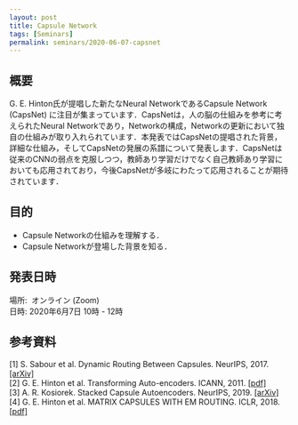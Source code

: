 ```yaml
---
layout: post
title: Capsule Network
tags: [Seminars]
permalink: seminars/2020-06-07-capsnet
---
```


## 概要
G. E. Hinton氏が提唱した新たなNeural NetworkであるCapsule Network (CapsNet) に注目が集まっています．CapsNetは，人の脳の仕組みを参考に考えられたNeural Networkであり，Networkの構成，Networkの更新において独自の仕組みが取り入れられています．本発表ではCapsNetの提唱された背景，詳細な仕組み，そしてCapsNetの発展の系譜について発表します．CapsNetは従来のCNNの弱点を克服しつつ，教師あり学習だけでなく自己教師あり学習においても応用されており，今後CapsNetが多岐にわたって応用されることが期待されています．

## 目的
- Capsule Networkの仕組みを理解する．
- Capsule Networkが登場した背景を知る．

## 発表日時
場所:  オンライン (Zoom) \
日時: 2020年6月7日 10時 - 12時

## 参考資料
[1] S. Sabour et al. Dynamic Routing Between Capsules. NeurIPS, 2017. [[arXiv]](https://arxiv.org/abs/1710.09829) \
[2] G. E. Hinton et al. Transforming Auto-encoders. ICANN, 2011. [[pdf]](http://www.cs.toronto.edu/~bonner/courses/2020s/csc2547/papers/capsules/transforming-autoencoders,-hinton,-icann-2011.pdf) \
[3] A. R. Kosiorek. Stacked Capsule Autoencoders. NeurIPS, 2019. [[arXiv]](https://arxiv.org/abs/1906.06818) \
[4] G. E. Hinton et al. MATRIX CAPSULES WITH EM ROUTING. ICLR, 2018. [[pdf]](https://www.cs.toronto.edu/~hinton/absps/EMcapsules.pdf)